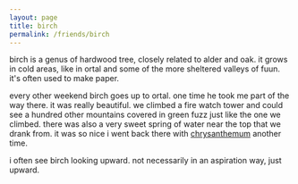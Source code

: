 ```yaml
---
layout: page
title: birch
permalink: /friends/birch
---
```


birch is a genus of hardwood tree, closely related to alder and oak. it grows in cold areas, like in ortal and some of the more sheltered valleys of fuun. it's often used to make paper.

every other weekend birch goes up to ortal. one time he took me part of the way there. it was really beautiful. we climbed a fire watch tower and could see a hundred other mountains covered in green fuzz just like the one we climbed. there was also a very sweet spring of water near the top that we drank from. it was so nice i went back there with [chrysanthemum](/friends/chrysanthemum) another time. 

i often see birch looking upward. not necessarily in an aspiration way, just upward. 